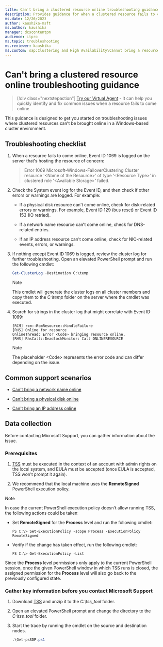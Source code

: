 ```yaml
---
title: Can't bring a clustered resource online troubleshooting guidance
description: Provides guidance for when a clustered resource fails to come online in a Windows-based failover cluster
ms.date: 12/26/2023
author: kaushika-msft
ms.author: kaushika
manager: dcscontentpm
audience: itpro
ms.topic: troubleshooting
ms.reviewer: kaushika
ms.custom: sap:Clustering and High Availability\Cannot bring a resource online, csstroubleshoot
---
```

# Can't bring a clustered resource online troubleshooting guidance

> [!div class="nextstepaction"]
> <a href="https://vsa.services.microsoft.com/v1.0/?partnerId=7d74cf73-5217-4008-833f-87a1a278f2cb&flowId=DMC&initialQuery=31806238" target='_blank'>Try our Virtual Agent</a> - It can help you quickly identify and fix common issues when a resource fails to come online.

This guidance is designed to get you started on troubleshooting issues where clustered resources can't be brought online in a Windows-based cluster environment.

## Troubleshooting checklist

1. When a resource fails to come online, Event ID 1069 is logged on the server that's hosting the resource of concern:

   > Error 1069 Microsoft-Windows-FailoverClustering Cluster resource '\<Name of the Resource>' of type '\<Resource Type>' in clustered role '\<Available Storage>' failed.

2. Check the System event log for the Event ID, and then check if other errors or warnings are logged. For example:

   - If a physical disk resource can't come online, check for disk-related errors or warnings. For example, Event ID 129 (bus reset) or Event ID 153 (IO retried).

   - If a network name resource can't come online, check for DNS-related entries.

   - If an IP address resource can't come online, check for NIC-related events, errors, or warnings.

3. If nothing except Event ID 1069 is logged, review the cluster log for further troubleshooting. Open an elevated PowerShell prompt and run the following cmdlet:

   ```powershell
   Get-ClusterLog -Destination C:\temp
   ```

   > [!NOTE]
   > This cmdlet will generate the cluster logs on all cluster members and copy them to the *C:\temp* folder on the server where the cmdlet was executed.

4. Search for strings in the cluster log that might correlate with Event ID 1069:

   ```output
   [RCM] rcm::RcmResource::HandleFailure
   [RHS] Online for resource
   OnlineThread: Error <Code> bringing resource online.
   [RHS] RhsCall::DeadlockMonitor: Call ONLINERESOURCE
   ```

   > [!NOTE]
   > The placeholder \<Code> represents the error code and can differ depending on the issue.

## Common support scenarios

- [Can't bring a network name online](troubleshoot-cannot-bring-network-name-online.md)

- [Can't bring a physical disk online](troubleshoot-cannot-bring-physical-disk-online.md)

- [Can't bring an IP address online](troubleshoot-cannot-bring-ip-address-online.md)

## Data collection

Before contacting Microsoft Support, you can gather information about the issue.

### Prerequisites

1. [TSS](https://aka.ms/getTSS) must be executed in the context of an account with admin rights on the local system, and EULA must be accepted (once EULA is accepted, TSS won't prompt it again).

2. We recommend that the local machine uses the **RemoteSigned** PowerShell execution policy.

> [!NOTE]
> In case the current PowerShell execution policy doesn't allow running TSS, the following actions could be taken:
>
> - Set **RemoteSigned** for the **Process** level and run the following cmdlet:
>
>   `PS C:\> Set-ExecutionPolicy -scope Process -ExecutionPolicy RemoteSigned`
>
> - Verify if the change has taken effect, run the following cmdlet:
>
>   `PS C:\> Get-ExecutionPolicy -List`
>
> Since the **Process** level permissions only apply to the current PowerShell session, once the given PowerShell window in which TSS runs is closed, the assigned permission for the **Process** level will also go back to the previously configured state.

### Gather key information before you contact Microsoft Support

1. Download [TSS](https://aka.ms/getTSS) and unzip it to the *C:\tss_tool* folder.

2. Open an elevated PowerShell prompt and change the directory to the *C:\tss_tool* folder.

3. Start the trace by running the cmdlet on the source and destination nodes.

   ```powershell
   .\Get-psSDP.ps1
   ```
